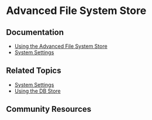# Advanced File System Store

## Documentation

* [Using the Advanced File System Store](https://portal.liferay.dev/docs/7-2/deploy/-/knowledge_base/d/using-the-advanced-file-system-store)
* [System Settings](https://portal.liferay.dev/docs/7-2/user/-/knowledge_base/u/system-settings)

## Related Topics

* [System Settings](https://portal.liferay.dev/docs/7-2/user/-/knowledge_base/u/system-settings)
* [Using the DB Store](https://portal.liferay.dev/docs/7-2/deploy/-/knowledge_base/d/using-the-dbstore)

## Community Resources